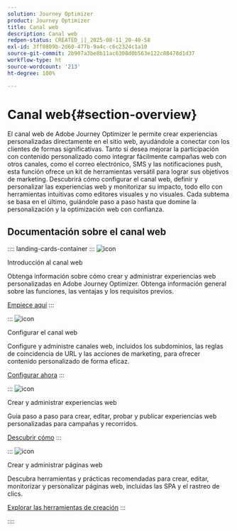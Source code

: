 ```yaml
---
solution: Journey Optimizer
product: Journey Optimizer
title: Canal web
description: Canal web
redpen-status: CREATED_||_2025-08-11_20-40-58
exl-id: 3ff0809b-2d60-477b-9a4c-c6c2324c1a10
source-git-commit: 2b907a3be8b11ac6308d0b563e122c88478d1d37
workflow-type: ht
source-wordcount: '213'
ht-degree: 100%

---
```


# Canal web{#section-overview}

El canal web de Adobe Journey Optimizer le permite crear experiencias personalizadas directamente en el sitio web, ayudándole a conectar con los clientes de formas significativas. Tanto si desea mejorar la participación con contenido personalizado como integrar fácilmente campañas web con otros canales, como el correo electrónico, SMS y las notificaciones push, esta función ofrece un kit de herramientas versátil para lograr sus objetivos de marketing. Descubrirá cómo configurar el canal web, definir y personalizar las experiencias web y monitorizar su impacto, todo ello con herramientas intuitivas como editores visuales y no visuales. Cada subtema se basa en el último, guiándole paso a paso hasta que domine la personalización y la optimización web con confianza.

## Documentación sobre el canal web

:::: landing-cards-container
:::
![icon](https://cdn.experienceleague.adobe.com/icons/circle-play.svg)

Introducción al canal web

Obtenga información sobre cómo crear y administrar experiencias web personalizadas en Adobe Journey Optimizer. Obtenga información general sobre las funciones, las ventajas y los requisitos previos.

[Empiece aquí](../using/web/get-started-web.md)
:::

:::
![icon](https://cdn.experienceleague.adobe.com/icons/gear.svg)

Configurar el canal web

Configure y administre canales web, incluidos los subdominios, las reglas de coincidencia de URL y las acciones de marketing, para ofrecer contenido personalizado de forma eficaz.

[Configurar ahora](configure-web-channel-landing-page.md)
:::

:::
![icon](https://cdn.experienceleague.adobe.com/icons/list-check.svg)

Crear y administrar experiencias web

Guía paso a paso para crear, editar, probar y publicar experiencias web personalizadas para campañas y recorridos.

[Descubrir cómo](../using/web/create-web.md)
:::

:::
![icon](https://cdn.experienceleague.adobe.com/icons/screwdriver-wrench.svg)

Crear y administrar páginas web

Descubra herramientas y prácticas recomendadas para crear, editar, monitorizar y personalizar páginas web, incluidas las SPA y el rastreo de clics.

[Explorar las herramientas de creación](author-web-pages-landing-page.md)
:::

::::
